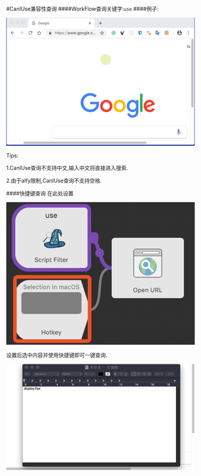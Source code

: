 #CanIUse兼容性查询
####WorkFlow查询关键字:`use`
####例子:

![](./PICS/CanIUse.gif)

Tips:

1.CanIUse查询不支持中文,输入中文将直接进入搜索.

2.由于alfy限制,CanIUse查询不支持空格.

####快捷键查询
在此处设置

![](./PICS/CanIUse-1.png)

设置后选中内容并使用快捷键即可一键查询.

![](./PICS/CanIUse-key.gif)

